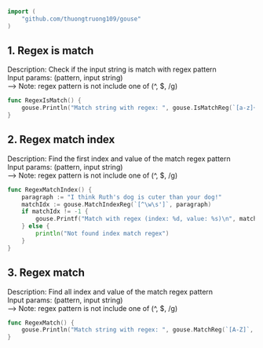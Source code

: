 
# <Badge style='font-size: 1.8rem; text-shadow: 1px 1px 2px rgba(0, 0, 0, 0.3); padding: 0.35rem 0.75rem 0.35rem 0;' type='info' text='🔖 Regex' />


```go
import (
	"github.com/thuongtruong109/gouse"
)
```

## 1. Regex is match

Description: Check if the input string is match with regex pattern<br>Input params: (pattern, input string)<br>--> Note: regex pattern is not include one of (^, $, /g)<br>

```go
func RegexIsMatch() {
	gouse.Println("Match string with regex: ", gouse.IsMatchReg(`[a-z]+\s[a-z]+`, "hello world"))
}
```

## 2. Regex match index

Description: Find the first index and value of the match regex pattern<br>Input params: (pattern, input string)<br>--> Note: regex pattern is not include one of (^, $, /g)<br>

```go
func RegexMatchIndex() {
	paragraph := "I think Ruth's dog is cuter than your dog!"
	matchIdx := gouse.MatchIndexReg(`[^\w\s']`, paragraph)
	if matchIdx != -1 {
		gouse.Printf("Match with regex (index: %d, value: %s)\n", matchIdx, string(paragraph[matchIdx]))
	} else {
		println("Not found index match regex")
	}
}
```

## 3. Regex match

Description: Find all index and value of the match regex pattern<br>Input params: (pattern, input string)<br>--> Note: regex pattern is not include one of (^, $, /g)<br>

```go
func RegexMatch() {
	gouse.Println("Match string with regex: ", gouse.MatchReg(`[A-Z]`, "Hello World 123"))
}
```
